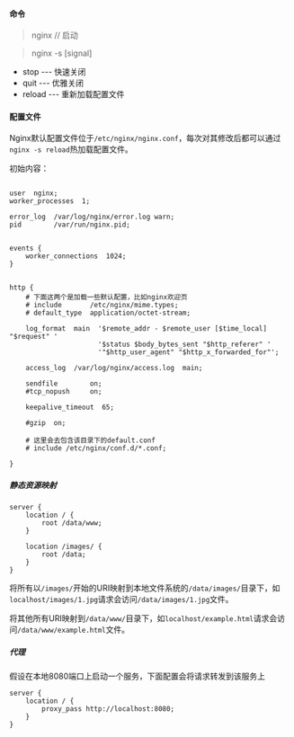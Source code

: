 #### 命令

> nginx // 启动

> nginx -s [signal]

- stop --- 快速关闭
- quit --- 优雅关闭
- reload --- 重新加载配置文件

#### 配置文件

Nginx默认配置文件位于`/etc/nginx/nginx.conf`，每次对其修改后都可以通过`nginx -s reload`热加载配置文件。

初始内容：

```

user  nginx;
worker_processes  1;

error_log  /var/log/nginx/error.log warn;
pid        /var/run/nginx.pid;


events {
    worker_connections  1024;
}


http {
	# 下面这两个是加载一些默认配置，比如nginx欢迎页
    # include       /etc/nginx/mime.types;
    # default_type  application/octet-stream;

    log_format  main  '$remote_addr - $remote_user [$time_local] "$request" '
                      '$status $body_bytes_sent "$http_referer" '
                      '"$http_user_agent" "$http_x_forwarded_for"';

    access_log  /var/log/nginx/access.log  main;

    sendfile        on;
    #tcp_nopush     on;

    keepalive_timeout  65;

    #gzip  on;

	# 这里会去包含该目录下的default.conf
    # include /etc/nginx/conf.d/*.conf;

}

```

##### 静态资源映射

```
server {
    location / {
        root /data/www;
    }

    location /images/ {
        root /data;
    }
}
```

将所有以`/images/`开始的URI映射到本地文件系统的`/data/images/`目录下，如`localhost/images/1.jpg`请求会访问`/data/images/1.jpg`文件。

将其他所有URI映射到`/data/www/`目录下，如`localhost/example.html`请求会访问`/data/www/example.html`文件。

##### 代理

假设在本地8080端口上启动一个服务，下面配置会将请求转发到该服务上

```
server {
    location / {
        proxy_pass http://localhost:8080;
    }
}
```

